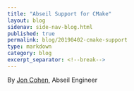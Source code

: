 ```yaml
---
title: "Abseil Support for CMake"
layout: blog
sidenav: side-nav-blog.html
published: true
permalink: blog/20190402-cmake-support
type: markdown
category: blog
excerpt_separator: <!--break-->
---
```


By [Jon Cohen](mailto:cohenjon@google.com), Abseil Engineer


<!--break-->

[cmake-quickstart]: /docs/cpp/quickstart-cmake
[cmake-installs]: /docs/cpp/tools/cmake-installs
